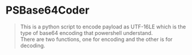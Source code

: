 # PSBase64Coder
> This is a python script to encode payload as UTF-16LE which is the type of base64 encoding that powershell understand. <br /> 
> There are two functions, one for encoding and the other is for decoding.
